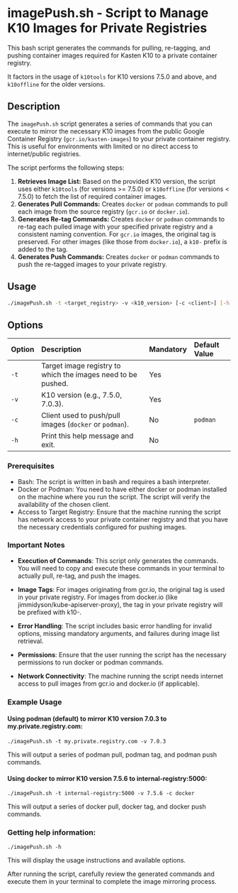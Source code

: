 # imagePush.sh - Script to Manage K10 Images for Private Registries

This bash script generates the commands for pulling, re-tagging, and pushing container images required for Kasten K10 to a private container registry. 

It factors in the usage of `k10tools` for K10 versions 7.5.0 and above, and `k10offline` for the older versions.

## Description

The `imagePush.sh` script generates a series of commands that you can execute to mirror the necessary K10 images from the public Google Container Registry (`gcr.io/kasten-images`) to your private container registry. This is useful for environments with limited or no direct access to internet/public registries.

The script performs the following steps:

1.  **Retrieves Image List:** Based on the provided K10 version, the script uses either `k10tools` (for versions >= 7.5.0) or `k10offline` (for versions < 7.5.0) to fetch the list of required container images.
2.  **Generates Pull Commands:** Creates `docker` or `podman` commands to pull each image from the source registry (`gcr.io` or `docker.io`).
3.  **Generates Re-tag Commands:** Creates `docker` or `podman` commands to re-tag each pulled image with your specified private registry and a consistent naming convention. For `gcr.io` images, the original tag is preserved. For other images (like those from `docker.io`), a `k10-` prefix is added to the tag.
4.  **Generates Push Commands:** Creates `docker` or `podman` commands to push the re-tagged images to your private registry.

## Usage

```bash
./imagePush.sh -t <target_registry> -v <k10_version> [-c <client>] [-h]
```
## Options
| Option | Description                                                                 | Mandatory | Default Value |
| :----- | :-------------------------------------------------------------------------- | :-------- | :------------ |
| `-t`   | Target image registry to which the images need to be pushed.               | Yes       |               |
| `-v`   | K10 version (e.g., 7.5.0, 7.0.3).                                         | Yes       |               |
| `-c`   | Client used to push/pull images (`docker` or `podman`).                   | No        | `podman`      |
| `-h`   | Print this help message and exit.                                         | No        |               |

### Prerequisites
- Bash: The script is written in bash and requires a bash interpreter.
- Docker or Podman: You need to have either docker or podman installed on the machine where you run the script. The script will verify the availability of the chosen client.
- Access to Target Registry: Ensure that the machine running the script has network access to your private container registry and that you have the necessary credentials configured for pushing images.

### Important Notes
- **Execution of Commands**: This script only generates the commands. You will need to copy and execute these commands in your terminal to actually pull, re-tag, and push the images.

- **Image Tags**: For images originating from gcr.io, the original tag is used in your private registry. For images from docker.io (like jimmidyson/kube-apiserver-proxy), the tag in your private registry will be prefixed with k10-.

- **Error Handling**: The script includes basic error handling for invalid options, missing mandatory arguments, and failures during image list retrieval.

- **Permissions**: Ensure that the user running the script has the necessary permissions to run docker or podman commands.

- **Network Connectivity**: The machine running the script needs internet access to pull images from gcr.io and docker.io (if applicable).

### Example Usage

#### Using podman (default) to mirror K10 version 7.0.3 to my.private.registry.com:

```
./imagePush.sh -t my.private.registry.com -v 7.0.3
```
This will output a series of podman pull, podman tag, and podman push commands.

#### Using docker to mirror K10 version 7.5.6 to internal-registry:5000:
```
./imagePush.sh -t internal-registry:5000 -v 7.5.6 -c docker
```
This will output a series of docker pull, docker tag, and docker push commands.

### Getting help information:
```
./imagePush.sh -h
```
This will display the usage instructions and available options.



After running the script, carefully review the generated commands and execute them in your terminal to complete the image mirroring process.
